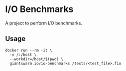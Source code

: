 # I/O Benchmarks

A project to perform I/O benchmarks.

## Usage

```
docker run --rm -it \
  -v /:/host \
  --workdir=/host/$(pwd) \
  giantswarm.io/io-benchmarks /tests/<test_file>.fio
```
